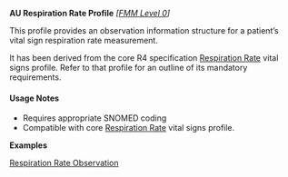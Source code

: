 **AU Respiration Rate Profile** *[[FMM Level 0](guidance.html)]*

This profile provides an observation information structure for a patient’s vital sign respiration rate measurement.

It has been derived from the core R4 specification [Respiration Rate](http://hl7.org/fhir/StructureDefinition/resprate) vital signs profile. 
Refer to that profile for an outline of its mandatory requirements.


#### Usage Notes
* Requires appropriate SNOMED coding
* Compatible with core [Respiration Rate](http://hl7.org/fhir/StructureDefinition/resprate) vital signs profile.

**Examples**

[Respiration Rate Observation](Observation-resprate-example0.html)